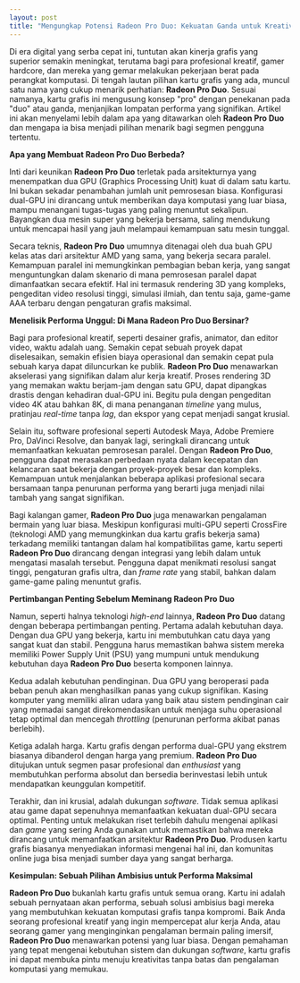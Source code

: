 ```yaml
---
layout: post
title: "Mengungkap Potensi Radeon Pro Duo: Kekuatan Ganda untuk Kreativitas Tanpa Batas"
---
```


Di era digital yang serba cepat ini, tuntutan akan kinerja grafis yang superior semakin meningkat, terutama bagi para profesional kreatif, gamer hardcore, dan mereka yang gemar melakukan pekerjaan berat pada perangkat komputasi. Di tengah lautan pilihan kartu grafis yang ada, muncul satu nama yang cukup menarik perhatian: **Radeon Pro Duo**. Sesuai namanya, kartu grafis ini mengusung konsep "pro" dengan penekanan pada "duo" atau ganda, menjanjikan lompatan performa yang signifikan. Artikel ini akan menyelami lebih dalam apa yang ditawarkan oleh **Radeon Pro Duo** dan mengapa ia bisa menjadi pilihan menarik bagi segmen pengguna tertentu.

**Apa yang Membuat Radeon Pro Duo Berbeda?**

Inti dari keunikan **Radeon Pro Duo** terletak pada arsitekturnya yang menempatkan dua GPU (Graphics Processing Unit) kuat di dalam satu kartu. Ini bukan sekadar penambahan jumlah unit pemrosesan biasa. Konfigurasi dual-GPU ini dirancang untuk memberikan daya komputasi yang luar biasa, mampu menangani tugas-tugas yang paling menuntut sekalipun. Bayangkan dua mesin super yang bekerja bersama, saling mendukung untuk mencapai hasil yang jauh melampaui kemampuan satu mesin tunggal.

Secara teknis, **Radeon Pro Duo** umumnya ditenagai oleh dua buah GPU kelas atas dari arsitektur AMD yang sama, yang bekerja secara paralel. Kemampuan paralel ini memungkinkan pembagian beban kerja, yang sangat menguntungkan dalam skenario di mana pemrosesan paralel dapat dimanfaatkan secara efektif. Hal ini termasuk rendering 3D yang kompleks, pengeditan video resolusi tinggi, simulasi ilmiah, dan tentu saja, game-game AAA terbaru dengan pengaturan grafis maksimal.

**Menelisik Performa Unggul: Di Mana Radeon Pro Duo Bersinar?**

Bagi para profesional kreatif, seperti desainer grafis, animator, dan editor video, waktu adalah uang. Semakin cepat sebuah proyek dapat diselesaikan, semakin efisien biaya operasional dan semakin cepat pula sebuah karya dapat diluncurkan ke publik. **Radeon Pro Duo** menawarkan akselerasi yang signifikan dalam alur kerja kreatif. Proses rendering 3D yang memakan waktu berjam-jam dengan satu GPU, dapat dipangkas drastis dengan kehadiran dual-GPU ini. Begitu pula dengan pengeditan video 4K atau bahkan 8K, di mana penanganan *timeline* yang mulus, pratinjau *real-time* tanpa *lag*, dan ekspor yang cepat menjadi sangat krusial.

Selain itu, software profesional seperti Autodesk Maya, Adobe Premiere Pro, DaVinci Resolve, dan banyak lagi, seringkali dirancang untuk memanfaatkan kekuatan pemrosesan paralel. Dengan **Radeon Pro Duo**, pengguna dapat merasakan perbedaan nyata dalam kecepatan dan kelancaran saat bekerja dengan proyek-proyek besar dan kompleks. Kemampuan untuk menjalankan beberapa aplikasi profesional secara bersamaan tanpa penurunan performa yang berarti juga menjadi nilai tambah yang sangat signifikan.

Bagi kalangan gamer, **Radeon Pro Duo** juga menawarkan pengalaman bermain yang luar biasa. Meskipun konfigurasi multi-GPU seperti CrossFire (teknologi AMD yang memungkinkan dua kartu grafis bekerja sama) terkadang memiliki tantangan dalam hal kompatibilitas game, kartu seperti **Radeon Pro Duo** dirancang dengan integrasi yang lebih dalam untuk mengatasi masalah tersebut. Pengguna dapat menikmati resolusi sangat tinggi, pengaturan grafis ultra, dan *frame rate* yang stabil, bahkan dalam game-game paling menuntut grafis.

**Pertimbangan Penting Sebelum Meminang Radeon Pro Duo**

Namun, seperti halnya teknologi *high-end* lainnya, **Radeon Pro Duo** datang dengan beberapa pertimbangan penting. Pertama adalah kebutuhan daya. Dengan dua GPU yang bekerja, kartu ini membutuhkan catu daya yang sangat kuat dan stabil. Pengguna harus memastikan bahwa sistem mereka memiliki Power Supply Unit (PSU) yang mumpuni untuk mendukung kebutuhan daya **Radeon Pro Duo** beserta komponen lainnya.

Kedua adalah kebutuhan pendinginan. Dua GPU yang beroperasi pada beban penuh akan menghasilkan panas yang cukup signifikan. Kasing komputer yang memiliki aliran udara yang baik atau sistem pendinginan cair yang memadai sangat direkomendasikan untuk menjaga suhu operasional tetap optimal dan mencegah *throttling* (penurunan performa akibat panas berlebih).

Ketiga adalah harga. Kartu grafis dengan performa dual-GPU yang ekstrem biasanya dibanderol dengan harga yang premium. **Radeon Pro Duo** ditujukan untuk segmen pasar profesional dan *enthusiast* yang membutuhkan performa absolut dan bersedia berinvestasi lebih untuk mendapatkan keunggulan kompetitif.

Terakhir, dan ini krusial, adalah dukungan *software*. Tidak semua aplikasi atau game dapat sepenuhnya memanfaatkan kekuatan dual-GPU secara optimal. Penting untuk melakukan riset terlebih dahulu mengenai aplikasi dan *game* yang sering Anda gunakan untuk memastikan bahwa mereka dirancang untuk memanfaatkan arsitektur **Radeon Pro Duo**. Produsen kartu grafis biasanya menyediakan informasi mengenai hal ini, dan komunitas online juga bisa menjadi sumber daya yang sangat berharga.

**Kesimpulan: Sebuah Pilihan Ambisius untuk Performa Maksimal**

**Radeon Pro Duo** bukanlah kartu grafis untuk semua orang. Kartu ini adalah sebuah pernyataan akan performa, sebuah solusi ambisius bagi mereka yang membutuhkan kekuatan komputasi grafis tanpa kompromi. Baik Anda seorang profesional kreatif yang ingin mempercepat alur kerja Anda, atau seorang gamer yang menginginkan pengalaman bermain paling imersif, **Radeon Pro Duo** menawarkan potensi yang luar biasa. Dengan pemahaman yang tepat mengenai kebutuhan sistem dan dukungan *software*, kartu grafis ini dapat membuka pintu menuju kreativitas tanpa batas dan pengalaman komputasi yang memukau.
